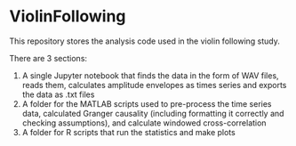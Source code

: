 # ViolinFollowing

This repository stores the analysis code used in the violin following study.

There are 3 sections:

1. A single Jupyter notebook that finds the data in the form of WAV files, reads them, calculates amplitude envelopes as times series and exports the data as .txt files
2. A folder for the MATLAB scripts used to pre-process the time series data, calculated Granger causality (including formatting it correctly and checking assumptions), and calculate windowed cross-correlation
3. A folder for R scripts that run the statistics and make plots